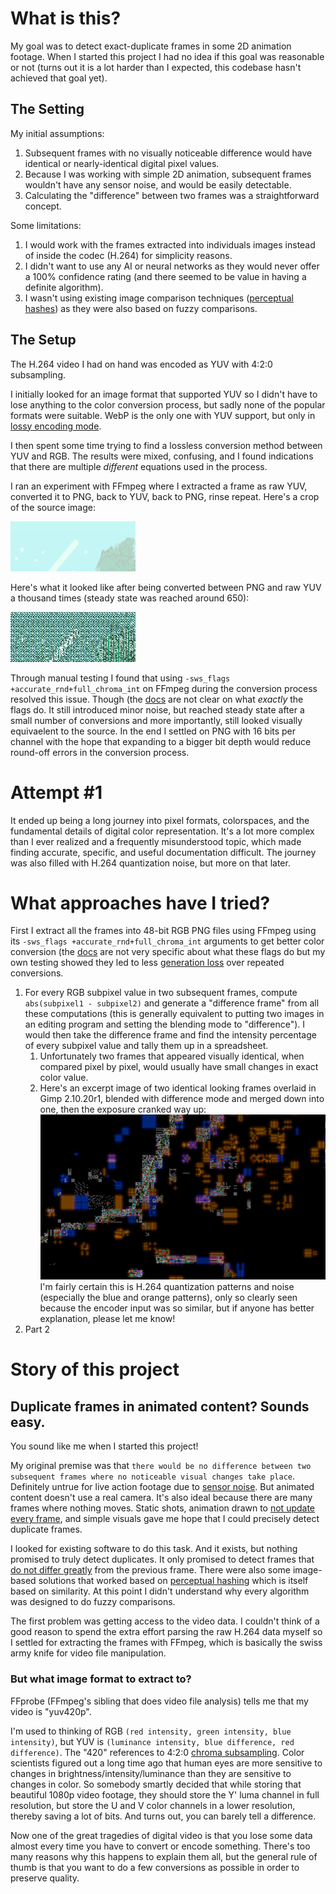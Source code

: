 # What is this?

My goal was to detect exact-duplicate frames in some 2D animation footage. When I started this project I had no idea if this goal was reasonable or not (turns out it is a lot harder than I expected, this codebase hasn't achieved that goal yet).

## The Setting

My initial assumptions:
   1. Subsequent frames with no visually noticeable difference would have identical or nearly-identical digital pixel values.
   2. Because I was working with simple 2D animation, subsequent frames wouldn't have any sensor noise, and would be easily detectable.
   3. Calculating the "difference" between two frames was a straightforward concept.

Some limitations:
   1. I would work with the frames extracted into individuals images instead of inside the codec (H.264) for simplicity reasons.
   2. I didn't want to use any AI or neural networks as they would never offer a 100% confidence rating (and there seemed to be value in having a definite algorithm).
   3. I wasn't using existing image comparison techniques ([perceptual hashes](https://en.wikipedia.org/wiki/Perceptual_hashing)) as they were also based on fuzzy comparisons.

## The Setup

The H.264 video I had on hand was encoded as YUV with 4:2:0 subsampling. 

I initially looked for an image format that supported YUV so I didn't have to lose anything to the color conversion process, but sadly none of the popular formats were suitable. WebP is the only one with YUV support, but only in [lossy encoding mode](https://developers.google.com/speed/webp/faq#what_color_spaces_does_the_webp_format_support). 

I then spent some time trying to find a lossless conversion method between YUV and RGB. The results were mixed, confusing, and I found indications that there are multiple *different* equations used in the process. 

I ran an experiment with FFmpeg where I extracted a frame as raw YUV, converted it to PNG, back to YUV, back to PNG, rinse repeat.
Here's a crop of the source image:

![A small crop of a larger image, taken from the source material](./readmeImages/croppedConversionOriginal.png)

Here's what it looked like after being converted between PNG and raw YUV a thousand times (steady state was reached around 650):

![The same crop as the previous image, but after 1000 conversions](./readmeImages/croppedConversion1000.png)

Through manual testing I found that using `-sws_flags +accurate_rnd+full_chroma_int` on FFmpeg during the conversion process resolved this issue. Though (the [docs](https://ffmpeg.org/ffmpeg-scaler.html#toc-Scaler-Options) are not clear on what *exactly* the flags do. It still introduced minor noise, but reached steady state after a small number of conversions and more importantly, still looked visually equivaelent to the source. In the end I settled on PNG with 16 bits per channel with the hope that expanding to a bigger bit depth would reduce round-off errors in the conversion process.


# Attempt #1





It ended up being a long journey into pixel formats, colorspaces, and the fundamental details of digital color representation. It's a lot more complex than I ever realized and a frequently misunderstood topic, which made finding accurate, specific, and useful documentation difficult. The journey was also filled with H.264 quantization noise, but more on that later.

# What approaches have I tried?

First I extract all the frames into 48-bit RGB PNG files using FFmpeg using its `-sws_flags +accurate_rnd+full_chroma_int` arguments to get better color conversion (the [docs](https://ffmpeg.org/ffmpeg-scaler.html#toc-Scaler-Options) are not very specific about what these flags do but my own testing showed they led to less [generation loss](https://en.wikipedia.org/wiki/Generation_loss) over repeated conversions.

1. For every RGB subpixel value in two subsequent frames, compute `abs(subpixel1 - subpixel2)` and generate a "difference frame" from all these computations (this is generally equivalent to putting two images in an editing program and setting the blending mode to "difference"). I would then take the difference frame and find the intensity percentage of every subpixel value and tally them up in a spreadsheet.
   1. Unfortunately two frames that appeared visually identical, when compared pixel by pixel, would usually have small changes in exact color value.
   2. Here's an excerpt image of two identical looking frames overlaid in Gimp 2.10.20r1, blended with difference mode and merged down into one, then the exposure cranked way up: ![H.264 quantization noise, I think](./readmeImages/pic1.PNG) I'm fairly certain this is H.264 quantization patterns and noise (especially the blue and orange patterns), only so clearly seen because the encoder input was so similar, but if anyone has better explanation, please let me know!
2. Part 2


# Story of this project

## Duplicate frames in animated content? Sounds easy.

You sound like me when I started this project!

My original premise was that `there would be no difference between two subsequent frames where no noticeable visual changes take place`. Definitely untrue for live action footage due to [sensor noise](https://en.wikipedia.org/wiki/Image_noise#In_digital_cameras). But animated content doesn't use a real camera. It's also ideal because there are many frames where nothing moves. Static shots, animation drawn to [not update every frame](https://en.wikipedia.org/wiki/Inbetweening#Frame_frequency), and simple visuals gave me hope that I could precisely detect duplicate frames.

I looked for existing software to do this task. And it exists, but nothing promised to truly detect duplicates. It only promised to detect frames that [do not differ greatly](https://ffmpeg.org/ffmpeg-filters.html#mpdecimate) from the previous frame. There were also some image-based solutions that worked based on [perceptual hashing](https://en.wikipedia.org/wiki/Perceptual_hashing) which is itself based on similarity. At this point I didn't understand why every algorithm was designed to do fuzzy comparisons.

The first problem was getting access to the video data. I couldn't think of a good reason to spend the extra effort parsing the raw H.264 data myself so I settled for extracting the frames with FFmpeg, which is basically the swiss army knife for video file manipulation.

### But what image format to extract to?

FFprobe (FFmpeg's sibling that does video file analysis) tells me that my video is "yuv420p".

I'm used to thinking of RGB `(red intensity, green intensity, blue intensity)`, but YUV is `(luminance intensity, blue difference, red difference)`. The "420" references to 4:2:0 [chroma subsampling](https://en.wikipedia.org/wiki/Chroma_subsampling). Color scientists figured out a long time ago that human eyes are more sensitive to changes in brightness/intensity/luminance than they are sensitive to changes in color. So somebody smartly decided that while storing that beautiful 1080p video footage, they should store the Y' luma channel in full resolution, but store the U and V color channels in a lower resolution, thereby saving a lot of bits. And turns out, you can barely tell a difference.

Now one of the great tragedies of digital video is that you lose some data almost every time you have to convert or encode something. There's too many reasons why this happens to explain them all, but the general rule of thumb is that you want to do a few conversions as possible in order to preserve quality.


